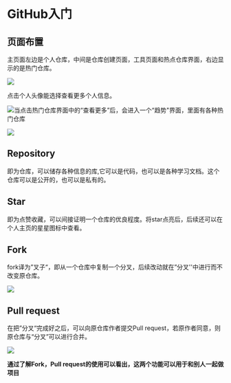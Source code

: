 # GitHub入门

## 页面布置

主页面左边是个人仓库，中间是仓库创建页面，工具页面和热点仓库界面，右边显示的是热门仓库。

![](D:\picture\4.png)

点击个人头像能选择查看更多个人信息。

![](D:\picture\3.png)当点击热门仓库界面中的“查看更多”后，会进入一个“趋势"界面，里面有各种热门仓库

![ ](D:\picture\2.png)

## Repository

即为仓库，可以储存各种信息的库,它可以是代码，也可以是各种学习文档。这个仓库可以是公开的，也可以是私有的。

## Star

即为点赞收藏，可以间接证明一个仓库的优良程度。将star点亮后，后续还可以在个人主页的星星图标中查看。

## Fork

fork译为”叉子“，即从一个仓库中复制一个分叉，后续改动就在”分叉''中进行而不改变原仓库。

![](D:\picture\5.png)

## Pull request

在把”分叉“完成好之后，可以向原仓库作者提交Pull request，若原作者同意，则原仓库与“分叉”可以进行合并。

![](D:\picture\7.png)

**通过了解Fork，Pull request的使用可以看出，这两个功能可以用于和别人一起做项目**